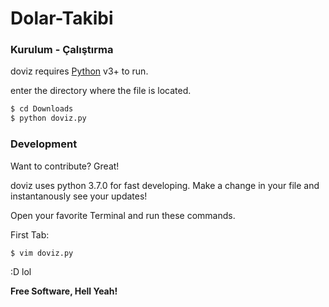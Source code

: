 # Dolar-Takibi

### Kurulum - Çalıştırma
doviz requires [Python](https://nodejs.org/) v3+ to run.

enter the directory where the file is located.

```sh
$ cd Downloads
$ python doviz.py
```
### Development

Want to contribute? Great!

doviz uses python 3.7.0 for fast developing.
Make a change in your file and instantanously see your updates!

Open your favorite Terminal and run these commands.

First Tab:
```sh
$ vim doviz.py
```
:D lol

**Free Software, Hell Yeah!**
